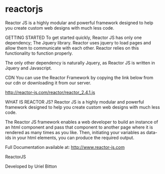 # reactorjs
Reactor JS is a highly modular and powerful framework designed to help you create custom web designs with much less code.


GETTING STARTED
To get started quickly, Reactor JS has only one dependency; The Jquery library. Reactor uses jquery to load pages and allow them to communicate with each other. Reactor relies on this functionality to function properly.

The only other dependency is naturally Jquery, as Reactor JS is written in Jquery and Javascript.

CDN
You can use the Reactor Framework by copying the link below from our cdn or downloading it from our server.

http://reactor-js.com/reactor/reactor_2.4.1.js

WHAT IS REACTOR JS?
Reactor JS is a highly modular and powerful framework designed to help you create custom web designs with much less code.

The Reactor JS framework enables a web developer to build an instance of an html component and pass that component to another page where it is rendered as many times as you like. Then, initiating your variables as data-ids in your html elements, you can produce the required output.

Full Documentation available at:
http://www.reactor-js.com

ReactorJS

Developed by Uriel Bitton
